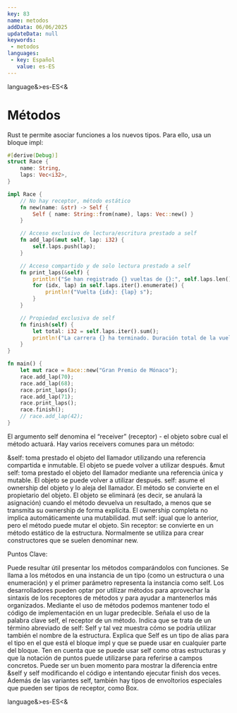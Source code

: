 ```yaml
---
key: 83
name: metodos
addData: 06/06/2025
updateData: null
keywords: 
 - metodos
languages:
 - key: Español
   value: es-ES
---
```

language&>es-ES<&
# Métodos
Rust te permite asociar funciones a los nuevos tipos. Para ello, usa un bloque impl:

```rust
#[derive(Debug)]
struct Race {
    name: String,
    laps: Vec<i32>,
}

impl Race {
    // No hay receptor, método estático
    fn new(name: &str) -> Self {
        Self { name: String::from(name), laps: Vec::new() }
    }

    // Acceso exclusivo de lectura/escritura prestado a self
    fn add_lap(&mut self, lap: i32) {
        self.laps.push(lap);
    }

    // Acceso compartido y de solo lectura prestado a self
    fn print_laps(&self) {
        println!("Se han registrado {} vueltas de {}:", self.laps.len(), self.name);
        for (idx, lap) in self.laps.iter().enumerate() {
            println!("Vuelta {idx}: {lap} s");
        }
    }

    // Propiedad exclusiva de self
    fn finish(self) {
        let total: i32 = self.laps.iter().sum();
        println!("La carrera {} ha terminado. Duración total de la vuelta: {}.", self.name, total);
    }
}

fn main() {
    let mut race = Race::new("Gran Premio de Mónaco");
    race.add_lap(70);
    race.add_lap(68);
    race.print_laps();
    race.add_lap(71);
    race.print_laps();
    race.finish();
    // race.add_lap(42);
}
```

El argumento self denomina el “receiver” (receptor) - el objeto sobre cual el método actuará. Hay varios receivers comunes para un método:

&self: toma prestado el objeto del llamador utilizando una referencia compartida e inmutable. El objeto se puede volver a utilizar después.
&mut self: toma prestado el objeto del llamador mediante una referencia única y mutable. El objeto se puede volver a utilizar después.
self: asume el ownership del objeto y lo aleja del llamador. El método se convierte en el propietario del objeto. El objeto se eliminará (es decir, se anulará la asignación) cuando el método devuelva un resultado, a menos que se transmita su ownership de forma explícita. El ownership completa no implica automáticamente una mutabilidad.
mut self: igual que lo anterior, pero el método puede mutar el objeto.
Sin receptor: se convierte en un método estático de la estructura. Normalmente se utiliza para crear constructores que se suelen denominar new.

Puntos Clave:

Puede resultar útil presentar los métodos comparándolos con funciones.
Se llama a los métodos en una instancia de un tipo (como un estructura o una enumeración) y el primer parámetro representa la instancia como self.
Los desarrolladores pueden optar por utilizar métodos para aprovechar la sintaxis de los receptores de métodos y para ayudar a mantenerlos más organizados. Mediante el uso de métodos podemos mantener todo el código de implementación en un lugar predecible.
Señala el uso de la palabra clave self, el receptor de un método.
Indica que se trata de un término abreviado de self: Self y tal vez muestra cómo se podría utilizar también el nombre de la estructura.
Explica que Self es un tipo de alias para el tipo en el que está el bloque impl y que se puede usar en cualquier parte del bloque.
Ten en cuenta que se puede usar self como otras estructuras y que la notación de puntos puede utilizarse para referirse a campos concretos.
Puede ser un buen momento para mostrar la diferencia entre &self y self modificando el código e intentando ejecutar finish dos veces.
Además de las variantes self, también hay tipos de envoltorios especiales que pueden ser tipos de receptor, como Box<Self>.

language&>es-ES<&